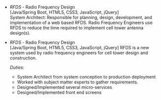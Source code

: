 

 - *RFDS* - Radio Frequency Design  
[Java/Spring Boot, HTML5, CSS3, JavaScript, jQuery]  
System Architect: Responsible for planning, design, development, and implementation of a web based RFDS. Radio Frequency Engineers use RFDS to reduce the time required to implement cell tower antenna design(s).

 - *RFDS* - Radio Frequency Design  
[Java/Spring Boot, HTML5, CSS3, JavaScript, jQuery]
RFDS is a new system used by radio frequency engineers for cell tower design and construction.  

	*Duties:*
	- System Architect from system conception to production deployment
	- Worked with subject matter experts to gather requirements.
	- Designed/Implemented several micro-services
	- Designed/Implemented front end screens

<!--stackedit_data:
eyJoaXN0b3J5IjpbMTk3NzU3ODEwMywtMTE1MTUyNTg3NywtMT
g0NTY3NTA0NSwtODU1MDcxMTcwLDE5NjQzMDI2NTYsMTIyNzMw
ODA0MywtNTAyMjE0MjQyLC0yMjgzODU4NzldfQ==
-->